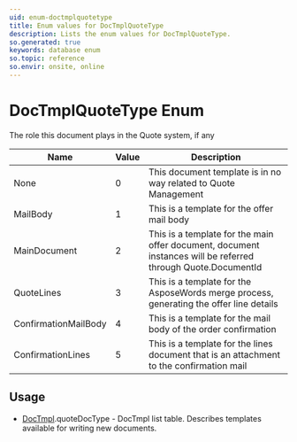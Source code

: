 ```yaml
---
uid: enum-doctmplquotetype
title: Enum values for DocTmplQuoteType
description: Lists the enum values for DocTmplQuoteType.
so.generated: true
keywords: database enum
so.topic: reference
so.envir: onsite, online
---
```


# DocTmplQuoteType Enum

The role this document plays in the Quote system, if any

| Name | Value | Description |
|------|-------|-------------|
|None|0|This document template is in no way related to Quote Management|
|MailBody|1|This is a template for the offer mail body|
|MainDocument|2|This is a template for the main offer document, document instances will be referred through Quote.DocumentId|
|QuoteLines|3|This is a template for the AsposeWords merge process, generating the offer line details|
|ConfirmationMailBody|4|This is a template for the mail body of the order confirmation|
|ConfirmationLines|5|This is a template for the lines document that is an attachment to the confirmation mail|

## Usage

* [DocTmpl](../doctmpl.md).quoteDocType - DocTmpl list table. Describes templates available for writing new documents.
